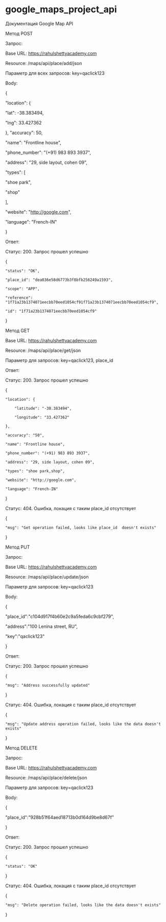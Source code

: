 # google_maps_project_api

Документация Google Map API

Метод POST

Запрос:

Base URL: https://rahulshettyacademy.com

Resource: /maps/api/place/add/json

Параметр для всех запросов: key=qaclick123

Body:

{ 

"location": { 

"lat": -38.383494, 

"lng": 33.427362 

}, "accuracy": 50, 

"name": "Frontline house", 

"phone_number": "(+91) 983 893 3937", 

"address": "29, side layout, cohen 09", 

"types": [

 "shoe park", 

"shop"

 ],

 "website": "http://google.com", 

"language": "French-IN"

 }

 

 Ответ:

Статус: 200. Запрос прошел успешно

{

    "status": "OK",

    "place_id": "dea036e58d6773b3f8bfb256249a1593",

    "scope": "APP",

    "reference": "1f71a23b1374071eecbb70eed1054cf91f71a23b1374071eecbb70eed1054cf9",

    "id": "1f71a23b1374071eecbb70eed1054cf9"

}

 

Метод GET

Base URL: https://rahulshettyacademy.com

Resource: /maps/api/place/get/json

Параметр для запросов: key=qaclick123, place_id

 

Ответ:

Статус: 200. Запрос прошел успешно

{

    "location": {

        "latitude": "-38.383494",

        "longitude": "33.427362"

    },

    "accuracy": "50",

    "name": "Frontline house",

    "phone_number": "(+91) 983 893 3937",

    "address": "29, side layout, cohen 09",

    "types": "shoe park,shop",

    "website": "http://google.com",

    "language": "French-IN"

}

 

Статус: 404. Ошибка, локация с таким place_id отсутствует

{

    "msg": "Get operation failed, looks like place_id  doesn't exists"

}

 

Метод PUT

Запрос:

Base URL: https://rahulshettyacademy.com

Resource: /maps/api/place/update/json

Параметр для запросов: key=qaclick123

Body:

{ 

"place_id":"c104d917f4b60e2c9a5feda6c9cbf279",

 "address":"100 Lenina street, RU", 

"key":"qaclick123" 

}

 

Ответ:

Статус: 200. Запрос прошел успешно

{

    "msg": "Address successfully updated"

}

 

Статус: 404. Ошибка, локация с таким place_id отсутствует

{

    "msg": "Update address operation failed, looks like the data doesn't exists"

}

 

 

Метод DELETE

Запрос:

Base URL: https://rahulshettyacademy.com

Resource: /maps/api/place/delete/json

Параметр для запросов: key=qaclick123

Body:

{

"place_id":"928b51f64aed18713b0d164d9be8d67f"

}

 

Ответ:

Статус: 200. Запрос прошел успешно

{

    "status": "OK"

}

 

Статус: 404. Ошибка, локация с таким place_id отсутствует

{

    "msg": "Delete operation failed, looks like the data doesn't exists"

}
